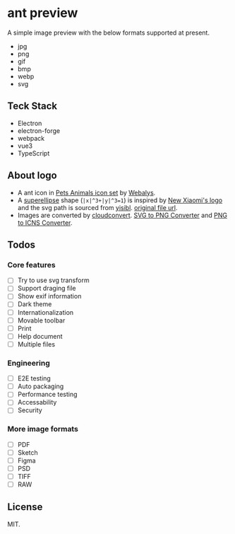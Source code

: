 # ant preview

A simple image preview with the below formats supported at present.

* jpg
* png
* gif
* bmp
* webp
* svg

## Teck Stack

* Electron
* electron-forge
* webpack
* vue3
* TypeScript

## About logo

* A ant icon in [Pets Animals icon set](https://www.iconfinder.com/iconsets/pets-animals-2) by [Webalys](https://www.iconfinder.com/webalys).
* A [superellipse](https://en.wikipedia.org/wiki/Superellipse) shape (`|x|^3+|y|^3=1`) is inspired by [New Xiaomi's logo](https://blog.mi.com/en/2021/03/30/xiaomi-unveils-new-alive-branding-identity/) and the svg path is sourced from [yisibl](https://github.com/yisibl). [original file url](http://img.alicdn.com/imgextra/i4/O1CN01AA77Pz1oSBJzbVOm0_!!6000000005223-55-tps-192-192.svg).
* Images are converted by [cloudconvert](https://cloudconvert.com/). [SVG to PNG Converter](https://cloudconvert.com/svg-to-png) and [PNG to ICNS Converter](https://cloudconvert.com/png-to-icns).

## Todos

### Core features

* [ ] Try to use svg transform
* [ ] Support draging file
* [ ] Show exif information
* [ ] Dark theme
* [ ] Internationalization
* [ ] Movable toolbar
* [ ] Print
* [ ] Help document
* [ ] Multiple files

### Engineering

* [ ] E2E testing
* [ ] Auto packaging
* [ ] Performance testing
* [ ] Accessability
* [ ] Security

### More image formats

* [ ] PDF
* [ ] Sketch
* [ ] Figma
* [ ] PSD
* [ ] TIFF
* [ ] RAW

## License

MIT.
